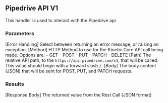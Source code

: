 ## Pipedrive API V1
This handler is used to interact with the Pipedrive api

### Parameters
[Error Handling]
  Select between returning an error message, or raising an exception.
[Method]
  HTTP Method to use for the Kinetic Core API call being made.
  Options are:
    - GET
    - POST
    - PUT
    - PATCH
    - DELETE
[Path]
  The relative API path, to the `https://api.pipedrive.com/v1`, that will be called.
  This value should begin with a forward slash `/`.
[Body]
  The body content (JSON) that will be sent for POST, PUT, and PATCH requests.

### Results
[Response Body]
  The returned value from the Rest Call (JSON format)
